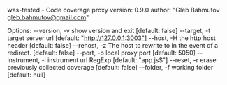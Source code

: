 was-tested - Code coverage proxy
  version: 0.9.0
  author: "Gleb Bahmutov <gleb.bahmutov@gmail.com>"

Options:
  --version, -v     show version and exit                               [default: false]
  --target, -t      target server url                                   [default: "http://127.0.0.1:3003"]
  --host, -H        the http host header                                [default: false]
  --rehost, -z      The host to rewrite to in the event of a redirect.  [default: false]
  --port, -p        local proxy port                                    [default: 5050]
  --instrument, -i  instrument url RegExp                               [default: "app.js$"]
  --reset, -r       erase previously collected coverage                 [default: false]
  --folder, -f      working folder                                      [default: null]